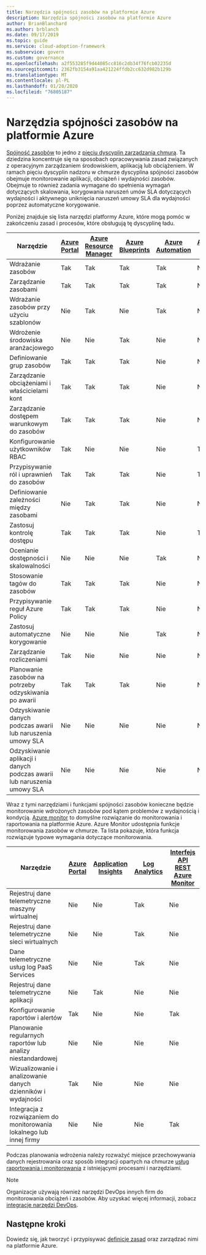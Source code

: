 ```yaml
---
title: Narzędzia spójności zasobów na platformie Azure
description: Narzędzia spójności zasobów na platformie Azure
author: BrianBlanchard
ms.author: brblanch
ms.date: 09/17/2019
ms.topic: guide
ms.service: cloud-adoption-framework
ms.subservice: govern
ms.custom: governance
ms.openlocfilehash: a2f553285f9d44085cc816c2db34f76fcb02235d
ms.sourcegitcommit: 2362fb3154a91aa421224ffdb2cc632d982b129b
ms.translationtype: MT
ms.contentlocale: pl-PL
ms.lasthandoff: 01/28/2020
ms.locfileid: "76805187"
---
```

# <a name="resource-consistency-tools-in-azure"></a>Narzędzia spójności zasobów na platformie Azure

[Spójność zasobów](./index.md) to jedno z [pięciu dyscyplin zarządzania chmurą](../governance-disciplines.md). Ta dziedzina koncentruje się na sposobach opracowywania zasad związanych z operacyjnym zarządzaniem środowiskiem, aplikacją lub obciążeniem. W ramach pięciu dyscyplin nadzoru w chmurze dyscyplina spójności zasobów obejmuje monitorowanie aplikacji, obciążeń i wydajności zasobów. Obejmuje to również zadania wymagane do spełnienia wymagań dotyczących skalowania, korygowania naruszeń umów SLA dotyczących wydajności i aktywnego uniknięcia naruszeń umowy SLA dla wydajności poprzez automatyczne korygowanie.

Poniżej znajduje się lista narzędzi platformy Azure, które mogą pomóc w zakończeniu zasad i procesów, które obsługują tę dyscyplinę ładu.

| Narzędzie | [Azure Portal](https://azure.microsoft.com/features/azure-portal)  | [Azure Resource Manager](https://docs.microsoft.com/azure/azure-resource-manager/resource-group-overview)  | [Azure Blueprints](https://docs.microsoft.com/azure/governance/blueprints/overview) | [Azure Automation](https://docs.microsoft.com/azure/automation/automation-intro) | [Azure AD](https://docs.microsoft.com/azure/active-directory/fundamentals/active-directory-whatis) | [Azure Backup](https://docs.microsoft.com/azure/backup/backup-introduction-to-azure-backup) | [Azure Site Recovery](https://docs.microsoft.com/azure/site-recovery/site-recovery-overview) |
|---------|---------|---------|---------|---------|---------|---------|---------|
| Wdrażanie zasobów                             | Tak | Tak | Tak | Tak | Nie  | Nie | Nie |
| Zarządzanie zasobami                             | Tak | Tak | Tak | Tak | Nie  | Nie | Nie |
| Wdrażanie zasobów przy użyciu szablonów             | Nie  | Tak | Nie  | Tak | Nie  | Nie | Nie |
| Wdrożenie środowiska aranżacjowego          | Nie  | Nie  | Tak | Nie  | Nie  | Nie | Nie |
| Definiowanie grup zasobów                       | Tak | Tak | Tak | Nie  | Nie  | Nie | Nie |
| Zarządzanie obciążeniami i właścicielami kont           | Tak | Tak | Tak | Nie  | Nie  | Nie | Nie |
| Zarządzanie dostępem warunkowym do zasobów       | Tak | Tak | Tak | Nie  | Nie  | Nie | Nie |
| Konfigurowanie użytkowników RBAC                         | Tak | Nie  | Nie  | Nie  | Tak | Nie | Nie |
| Przypisywanie ról i uprawnień do zasobów | Tak | Tak | Tak | Nie  | Tak | Nie | Nie |
| Definiowanie zależności między zasobami        | Nie  | Tak | Tak | Nie  | Nie  | Nie | Nie |
| Zastosuj kontrolę dostępu                         | Tak | Tak | Tak | Nie  | Tak | Nie | Nie |
| Ocenianie dostępności i skalowalności          | Nie  | Nie  | Nie  | Tak | Nie  | Nie | Nie |
| Stosowanie tagów do zasobów                      | Tak | Tak | Tak | Nie  | Nie  | Nie | Nie |
| Przypisywanie reguł Azure Policy                    | Tak | Tak | Tak | Nie  | Nie  | Nie | Nie |
| Zastosuj automatyczne korygowanie                  | Nie  | Nie  | Nie  | Tak | Nie  | Nie | Nie |
| Zarządzanie rozliczeniami                               | Tak | Nie  | Nie  | Nie  | Nie  | Nie | Nie |
| Planowanie zasobów na potrzeby odzyskiwania po awarii         | Tak | Tak | Tak | Nie  | Nie  | Tak | Tak |
|Odzyskiwanie danych podczas awarii lub naruszenia umowy SLA     | Nie | Nie  | Nie  | Nie  | Nie  | Tak | Tak |
|Odzyskiwanie aplikacji i danych podczas awarii lub naruszenia umowy SLA     | Nie | Nie  | Nie  | Nie  | Nie  | Tak | Tak |

Wraz z tymi narzędziami i funkcjami spójności zasobów konieczne będzie monitorowanie wdrożonych zasobów pod kątem problemów z wydajnością i kondycją. [Azure monitor](https://docs.microsoft.com/azure/azure-monitor/overview) to domyślne rozwiązanie do monitorowania i raportowania na platformie Azure. Azure Monitor udostępnia funkcje monitorowania zasobów w chmurze. Ta lista pokazuje, która funkcja rozwiązuje typowe wymagania dotyczące monitorowania.

| Narzędzie | [Azure Portal](https://azure.microsoft.com/features/azure-portal) | [Application Insights](https://docs.microsoft.com/azure/application-insights/app-insights-overview) | [Log Analytics](https://docs.microsoft.com/azure/azure-monitor/log-query/log-query-overview) | [Interfejs API REST Azure Monitor](https://docs.microsoft.com/rest/api/monitor) |
|----------------------------------------------------|--------------|----------------------|---------------|------------------------|
| Rejestruj dane telemetryczne maszyny wirtualnej                 | Nie           | Nie                   | Tak           | Nie                     |
| Rejestruj dane telemetryczne sieci wirtualnych              | Nie           | Nie                   | Tak           | Nie                     |
| Dane telemetryczne usług log PaaS Services                   | Nie           | Nie                   | Tak           | Nie                     |
| Rejestruj dane telemetryczne aplikacji                     | Nie           | Tak                  | Nie            | Nie                     |
| Konfigurowanie raportów i alertów                       | Tak          | Nie                   | Nie            | Tak                    |
| Planowanie regularnych raportów lub analizy niestandardowej        | Nie           | Nie                   | Nie            | Nie                     |
| Wizualizowanie i analizowanie danych dzienników i wydajności     | Tak          | Nie                   | Nie            | Nie                     |
| Integracja z rozwiązaniem do monitorowania lokalnego lub innej firmy     | Nie           | Nie                   | Nie            | Tak                    |

Podczas planowania wdrożenia należy rozważyć miejsce przechowywania danych rejestrowania oraz sposób integracji opartych na chmurze [usług raportowania i monitorowania](../../decision-guides/logging-and-reporting/index.md) z istniejącymi procesami i narzędziami.

> [!NOTE]
> Organizacje używają również narzędzi DevOps innych firm do monitorowania obciążeń i zasobów. Aby uzyskać więcej informacji, zobacz [integracje narzędzi DevOps](https://azure.microsoft.com/products/devops-tool-integrations).

## <a name="next-steps"></a>Następne kroki

Dowiedz się, jak tworzyć i przypisywać [definicje zasad](https://docs.microsoft.com/azure/governance/policy) oraz zarządzać nimi na platformie Azure.
